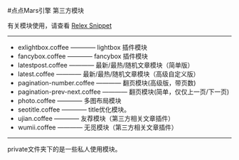 #点点Mars引擎 第三方模块


有关模块使用，请查看 [Relex Snippet](http://snippet.relex.me/)

------------------------------

* exlightbox.coffee ———— lightbox 插件模块
* fancybox.coffee ———— fancybox 插件模块
* latestpost.coffee ———— 最新/最热/随机文章模块（简单版）
* latest.coffee ———— 最新/最热/随机文章模块（高级自定义版）
* pagination-number.coffee ———— 翻页模块(高级版，带页数)
* pagination-prev-next.coffee ———— 翻页模块(简单，仅仅上一页/下一页)
* photo.coffee ———— 多图布局模块
* seotitle.coffee ———— title优化模块。
* ujian.coffee ———— 友荐模块（第三方相关文章插件）
* wumii.coffee ———— 无觅模块（第三方相关文章插件）

------------------------------
private文件夹下的是一些私人使用模块。
